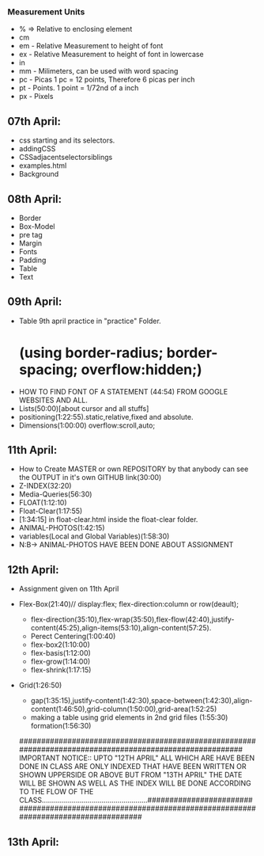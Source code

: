 ### Measurement Units
 - % => Relative to enclosing element
 - cm
 - em - Relative Measurement to height of font
 - ex - Relative Measurement to height of font in lowercase
 - in
 - mm - Milimeters, can be used with word spacing
 - pc - Picas 1 pc = 12 points, Therefore 6 picas per inch
 - pt - Points. 1 point = 1/72nd of a inch
 - px - Pixels
 
## 07th April:
- css starting and its selectors.
- addingCSS
- CSSadjacentselectorsiblings
- examples.html
- Background

## 08th April:
- Border
- Box-Model
- pre tag
- Margin
- Fonts
- Padding
- Table
- Text

## 09th April:
- Table 9th april practice in "practice" Folder.
  # (using border-radius; border-spacing; overflow:hidden;)
- HOW TO FIND FONT OF A STATEMENT (44:54) FROM GOOGLE WEBSITES AND ALL.
- Lists(50:00)[about cursor and all stuffs]
- positioning(1:22:55).static,relative,fixed and absolute.
- Dimensions(1:00:00) overflow:scroll,auto;

## 11th April:
- How to Create MASTER or own REPOSITORY by that anybody can see the OUTPUT in it's own GITHUB link(30:00)
- Z-INDEX(32:20)
- Media-Queries(56:30)
- FLOAT(1:12:10)
- Float-Clear(1:17:55)
- <div class="clearfix">[1:34:15] in float-clear.html inside the float-clear folder.
- ANIMAL-PHOTOS(1:42:15)
- variables(Local and Global Variables)(1:58:30)
- N:B-> ANIMAL-PHOTOS HAVE BEEN DONE ABOUT ASSIGNMENT 

## 12th April:
- Assignment given on 11th April
- Flex-Box(21:40)// display:flex; flex-direction:column or row(deault);
  - flex-direction(35:10),flex-wrap(35:50),flex-flow(42:40),justify-content(45:25),align-items(53:10),align-content(57:25).
  - Perect Centering(1:00:40)
  - flex-box2(1:10:00)
  - flex-basis(1:12:00)
  - flex-grow(1:14:00)
  - flex-shrink(1:17:15)
- Grid(1:26:50)
  - gap(1:35:15),justify-content(1:42:30),space-between(1:42:30),align-content(1:46:50),grid-column(1:50:00),grid-area(1:52:25)
  - making a table using grid elements in 2nd grid files (1:55:30) formation(1:56:30)

 
  
  #########################################################################################################
  IMPORTANT NOTICE:: UPTO "12TH APRIL" ALL WHICH ARE HAVE BEEN DONE IN CLASS ARE ONLY INDEXED THAT HAVE BEEN WRITTEN OR SHOWN UPPERSIDE OR ABOVE BUT FROM "13TH APRIL" THE DATE WILL BE SHOWN AS WELL AS THE INDEX WILL BE DONE ACCORDING TO THE FLOW OF THE CLASS.....................................................##########################################################################################################



## 13th April:
